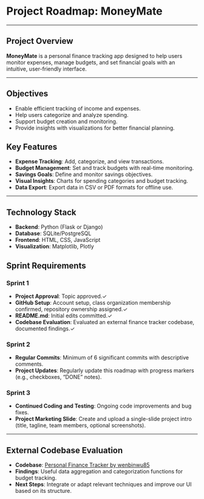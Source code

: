 # Project Roadmap: MoneyMate

---

## Project Overview
**MoneyMate** is a personal finance tracking app designed to help users monitor expenses, manage budgets, and set financial goals with an intuitive, user-friendly interface.

---

## Objectives
- Enable efficient tracking of income and expenses.
- Help users categorize and analyze spending.
- Support budget creation and monitoring.
- Provide insights with visualizations for better financial planning.

## Key Features
- **Expense Tracking**: Add, categorize, and view transactions.
- **Budget Management**: Set and track budgets with real-time monitoring.
- **Savings Goals**: Define and monitor savings objectives.
- **Visual Insights**: Charts for spending categories and budget tracking.
- **Data Export**: Export data in CSV or PDF formats for offline use.

---

## Technology Stack
- **Backend**: Python (Flask or Django)
- **Database**: SQLite/PostgreSQL
- **Frontend**: HTML, CSS, JavaScript
- **Visualization**: Matplotlib, Plotly


## Sprint Requirements

### Sprint 1
- **Project Approval**: Topic approved.✓
- **GitHub Setup**: Account setup, class organization membership confirmed, repository ownership assigned.✓
- **README.md**: Initial edits committed.✓
- **Codebase Evaluation**: Evaluated an external finance tracker codebase, documented findings.✓

### Sprint 2
- **Regular Commits**: Minimum of 6 significant commits with descriptive comments.
- **Project Updates**: Regularly update this roadmap with progress markers (e.g., checkboxes, “DONE” notes).

### Sprint 3
- **Continued Coding and Testing**: Ongoing code improvements and bug fixes.
- **Project Marketing Slide**: Create and upload a single-slide project intro (title, tagline, team members, optional screenshots).

---

## External Codebase Evaluation

- **Codebase**: [Personal Finance Tracker by wenbinwu85](https://github.com/wenbinwu85/personal-finance-tracker)
- **Findings**: Useful data aggregation and categorization functions for budget tracking.
- **Next Steps**: Integrate or adapt relevant techniques and improve our UI based on its structure.
